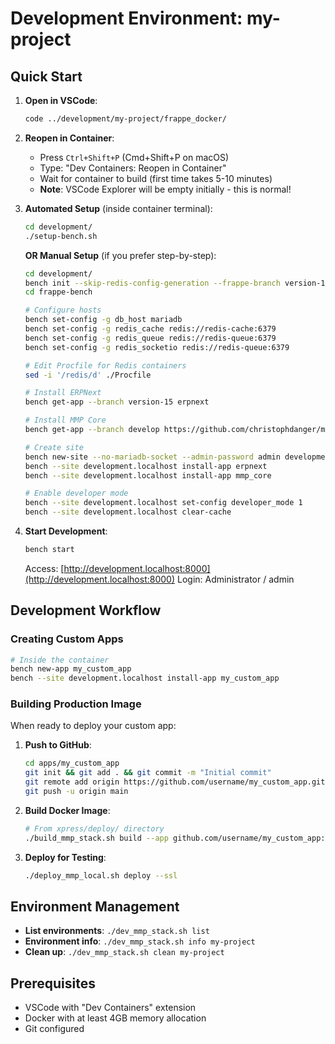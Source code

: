 # Development Environment: my-project

## Quick Start

1. **Open in VSCode**:
   ```bash
   code ../development/my-project/frappe_docker/
   ```

2. **Reopen in Container**:
   - Press `Ctrl+Shift+P` (Cmd+Shift+P on macOS)
   - Type: "Dev Containers: Reopen in Container"
   - Wait for container to build (first time takes 5-10 minutes)
   - **Note**: VSCode Explorer will be empty initially - this is normal!

3. **Automated Setup** (inside container terminal):
   ```bash
   cd development/
   ./setup-bench.sh
   ```
   
   **OR Manual Setup** (if you prefer step-by-step):
   ```bash
   cd development/
   bench init --skip-redis-config-generation --frappe-branch version-15 frappe-bench
   cd frappe-bench
   
   # Configure hosts
   bench set-config -g db_host mariadb
   bench set-config -g redis_cache redis://redis-cache:6379
   bench set-config -g redis_queue redis://redis-queue:6379
   bench set-config -g redis_socketio redis://redis-queue:6379
   
   # Edit Procfile for Redis containers
   sed -i '/redis/d' ./Procfile
   
   # Install ERPNext
   bench get-app --branch version-15 erpnext
   
   # Install MMP Core
   bench get-app --branch develop https://github.com/christophdanger/mmp_core.git
   
   # Create site
   bench new-site --no-mariadb-socket --admin-password admin development.localhost
   bench --site development.localhost install-app erpnext
   bench --site development.localhost install-app mmp_core
   
   # Enable developer mode
   bench --site development.localhost set-config developer_mode 1
   bench --site development.localhost clear-cache
   ```

4. **Start Development**:
   ```bash
   bench start
   ```
   
   Access: [http://development.localhost:8000](http://development.localhost:8000)
   Login: Administrator / admin

## Development Workflow

### Creating Custom Apps
```bash
# Inside the container
bench new-app my_custom_app
bench --site development.localhost install-app my_custom_app
```

### Building Production Image
When ready to deploy your custom app:

1. **Push to GitHub**:
   ```bash
   cd apps/my_custom_app
   git init && git add . && git commit -m "Initial commit"
   git remote add origin https://github.com/username/my_custom_app.git
   git push -u origin main
   ```

2. **Build Docker Image**:
   ```bash
   # From xpress/deploy/ directory
   ./build_mmp_stack.sh build --app github.com/username/my_custom_app:main --push
   ```

3. **Deploy for Testing**:
   ```bash
   ./deploy_mmp_local.sh deploy --ssl
   ```

## Environment Management

- **List environments**: `./dev_mmp_stack.sh list`
- **Environment info**: `./dev_mmp_stack.sh info my-project`
- **Clean up**: `./dev_mmp_stack.sh clean my-project`

## Prerequisites

- VSCode with "Dev Containers" extension
- Docker with at least 4GB memory allocation
- Git configured

